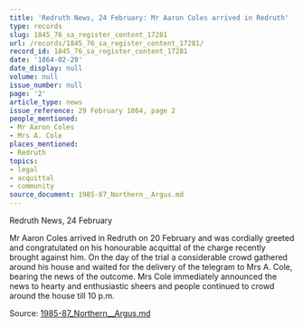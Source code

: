```yaml
---
title: 'Redruth News, 24 February: Mr Aaron Coles arrived in Redruth'
type: records
slug: 1845_76_sa_register_content_17281
url: /records/1845_76_sa_register_content_17281/
record_id: 1845_76_sa_register_content_17281
date: '1864-02-29'
date_display: null
volume: null
issue_number: null
page: '2'
article_type: news
issue_reference: 29 February 1864, page 2
people_mentioned:
- Mr Aaron Coles
- Mrs A. Cole
places_mentioned:
- Redruth
topics:
- legal
- acquittal
- community
source_document: 1985-87_Northern__Argus.md
---
```


Redruth News, 24 February

Mr Aaron Coles arrived in Redruth on 20 February and was cordially greeted and congratulated on his honourable acquittal of the charge recently brought against him. On the day of the trial a considerable crowd gathered around his house and waited for the delivery of the telegram to Mrs A. Cole, bearing the news of the outcome.  Mrs Cole immediately announced the news to hearty and enthusiastic sheers and people continued to crowd around the house till 10 p.m.

Source: [1985-87_Northern__Argus.md](/downloads/markdown/1985-87_Northern__Argus.md)
